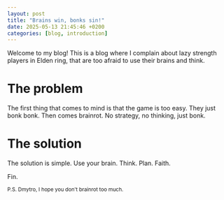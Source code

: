 ```yaml
---
layout: post
title: "Brains win, bonks sin!"
date: 2025-05-13 21:45:46 +0200
categories: [blog, introduction]
---
```


Welcome to my blog! This is a blog where I complain about lazy strength players in Elden ring, that are too afraid to use their brains and think.

# The problem

The first thing that comes to mind is that the game is too easy.
They just bonk bonk.
Then comes brainrot.
No strategy, no thinking, just bonk.

# The solution

The solution is simple.
Use your brain.
Think.
Plan.
Faith.

Fin.

<small>P.S. Dmytro, I hope you don't brainrot too much.</small>
